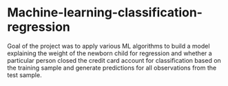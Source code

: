 # Machine-learning-classification-regression
Goal of the project was to apply various ML algorithms to build a model explaining the weight of the newborn child for regression and whether a particular person closed the credit card account for classification based on the training sample and generate predictions for all observations from the test sample.
